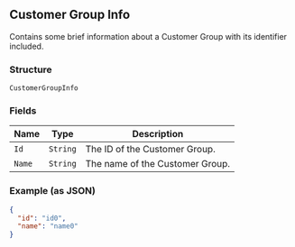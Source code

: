 ## Customer Group Info

Contains some brief information about a Customer Group with its identifier included.

### Structure

`CustomerGroupInfo`

### Fields

| Name | Type | Description |
|  --- | --- | --- |
| `Id` | `String` | The ID of the Customer Group. |
| `Name` | `String` | The name of the Customer Group. |

### Example (as JSON)

```json
{
  "id": "id0",
  "name": "name0"
}
```


